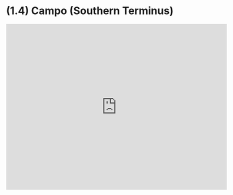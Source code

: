 # (1.4) Campo (Southern Terminus)

<div class="intrinsic-container"> 
    <iframe src="https://www.google.com/maps/embed?pb=!1m18!1m12!1m3!1d107496.29370839735!2d-116.54374445374958!3d32.65254649314077!2m3!1f0!2f0!3f0!3m2!1i1024!2i768!4f13.1!3m3!1m2!1s0x80d974e4b15f4e29%3A0x14c1a507d8abdc1f!2sCampo%2C+CA+91906!5e0!3m2!1sen!2sus!4v1476218212207" width="600" height="450" frameborder="0" style="border:0" allowfullscreen></iframe>
</div>

